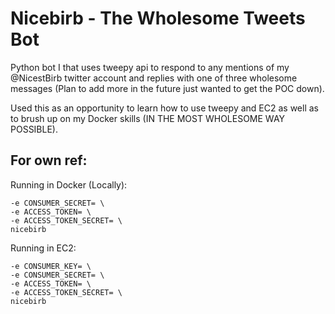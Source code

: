 # Nicebirb - The Wholesome Tweets Bot

Python bot I that uses tweepy api to respond to any mentions of my @NicestBirb twitter account and replies with one of three wholesome messages (Plan to add more in the future just wanted to get the POC down).

Used this as an opportunity to learn how to use tweepy and EC2 as well as to brush up on my Docker skills (IN THE MOST WHOLESOME WAY POSSIBLE).

## For own ref:

Running in Docker (Locally):
```docker run -it -e CONSUMER_KEY= \
-e CONSUMER_SECRET= \
-e ACCESS_TOKEN= \
-e ACCESS_TOKEN_SECRET= \
nicebirb
```

Running in EC2:
```docker run -d --restart always \
-e CONSUMER_KEY= \
-e CONSUMER_SECRET= \
-e ACCESS_TOKEN= \
-e ACCESS_TOKEN_SECRET= \
nicebirb
```
